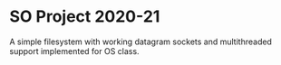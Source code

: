 # SO Project 2020-21

A simple filesystem with working datagram sockets and multithreaded support implemented for OS class.
